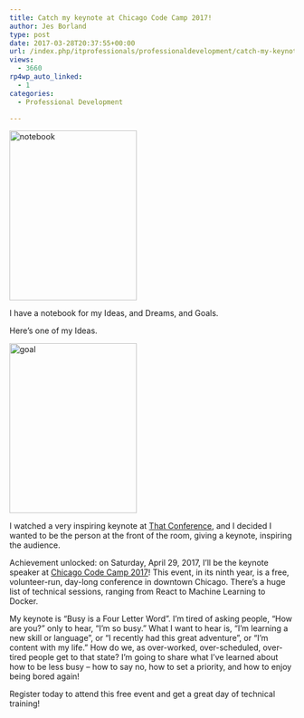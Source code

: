 ```yaml
---
title: Catch my keynote at Chicago Code Camp 2017!
author: Jes Borland
type: post
date: 2017-03-28T20:37:55+00:00
url: /index.php/itprofessionals/professionaldevelopment/catch-my-keynote-at-chicago-code-camp-2017/
views:
  - 3660
rp4wp_auto_linked:
  - 1
categories:
  - Professional Development

---
```

[<img class="aligncenter size-medium wp-image-8631" src="/wp-content/uploads/2017/03/Notebook-225x300.jpg" alt="notebook" width="225" height="300" srcset="/wp-content/uploads/2017/03/Notebook-225x300.jpg 225w, /wp-content/uploads/2017/03/Notebook-768x1024.jpg 768w, /wp-content/uploads/2017/03/Notebook.jpg 1512w" sizes="(max-width: 225px) 100vw, 225px" />][1]

I have a notebook for my Ideas, and Dreams, and Goals.

Here&#8217;s one of my Ideas.

[<img class="aligncenter size-medium wp-image-8632" src="/wp-content/uploads/2017/03/Goal-225x300.jpg" alt="goal" width="225" height="300" srcset="/wp-content/uploads/2017/03/Goal-225x300.jpg 225w, /wp-content/uploads/2017/03/Goal-768x1024.jpg 768w, /wp-content/uploads/2017/03/Goal.jpg 1512w" sizes="(max-width: 225px) 100vw, 225px" />][2]

I watched a very inspiring keynote at [That Conference][3], and I decided I wanted to be the person at the front of the room, giving a keynote, inspiring the audience.

Achievement unlocked: on Saturday, April 29, 2017, I&#8217;ll be the keynote speaker at [Chicago Code Camp 2017][4]! This event, in its ninth year, is a free, volunteer-run, day-long conference in downtown Chicago. There&#8217;s a huge list of technical sessions, ranging from React to Machine Learning to Docker.

My keynote is &#8220;Busy is a Four Letter Word&#8221;. I&#8217;m tired of asking people, &#8220;How are you?&#8221; only to hear, &#8220;I&#8217;m so busy.&#8221; What I want to hear is, &#8220;I&#8217;m learning a new skill or language&#8221;, or &#8220;I recently had this great adventure&#8221;, or &#8220;I&#8217;m content with my life.&#8221; How do we, as over-worked, over-scheduled, over-tired people get to that state? I&#8217;m going to share what I&#8217;ve learned about how to be less busy &#8211; how to say no, how to set a priority, and how to enjoy being bored again!

Register today to attend this free event and get a great day of technical training!

 [1]: /wp-content/uploads/2017/03/Notebook.jpg
 [2]: /wp-content/uploads/2017/03/Goal.jpg
 [3]: https://www.thatconference.com/
 [4]: https://www.chicagocodecamp.com/